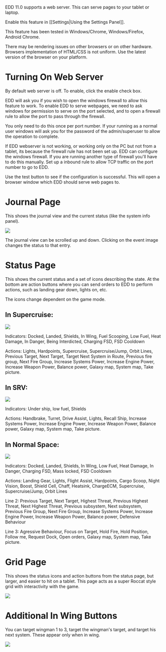 EDD 11.0 supports a web server.  This can serve pages to your tablet or laptop.

Enable this feature in [[Settings|Using the Settings Panel]].

This feature has been tested in Windows/Chrome, Windows/Firefox, Android Chrome.  

There may be rendering issues on other browsers or on other hardware.  Browsers implementation of HTML/CSS is not uniform.  Use the latest version of the browser on your platform.

# Turning On Web Server

By default web server is off.  To enable, click the enable check box.

EDD will ask you if you wish to open the windows firewall to allow this feature to work.  To enable EDD to serve webpages, we need to ask windows for permission to serve on the port selected, and to open a firewall rule to allow the port to pass through the firewall.  

You only need to do this once per port number.  If your running as a normal user windows will ask you for the password of the admin/superuser to allow the operation to complete.

If EDD webserver is not working, or working only on the PC but not from a tablet, its because the firewall rule has not been set up.  EDD can configure the windows firewall.  If you are running another type of firewall you'll have to do this manually.  Set up a inbound rule to allow TCP traffic on the port number to go to EDD.

Use the test button to see if the configuration is successful. This will open a browser window which EDD should serve web pages to.

# Journal Page
This shows the journal view and the current status (like the system info panel).

![](https://i.imgur.com/BCQHkCu.png)

The journal view can be scrolled up and down.  Clicking on the event image changes the status to that entry.

#  Status Page

This shows the current status and a set of icons describing the state. At the bottom are action buttons where you can send orders to EDD to perform actions, such as landing gear down, lights on, etc.

The icons change dependent on the game mode.

## In Supercruise:
![](https://i.imgur.com/QBfV3Ww.png)

Indicators: Docked, Landed, Shields, In Wing, Fuel Scooping, Low Fuel, Heat Damage, In Danger, Being Interdicted, Charging FSD, FSD Cooldown

Actions: Lights, Hardpoints, Supercruise, Supercruise/Jump, Orbit Lines, Previous Target, Next Target, Target Next System in Route, Previous fire group, Next Fire Group, Increase Systems Power, Increase Engine Power, Increase Weapon Power, Balance power, Galaxy map, System map, Take picture.

## In SRV:
![](https://i.imgur.com/mirb5Ho.png)

Indicators: Under ship, low fuel, Shields

Actions: Handbrake, Turret, Drive Assist, Lights, Recall Ship, Increase Systems Power, Increase Engine Power, Increase Weapon Power, Balance power, Galaxy map, System map, Take picture.

## In Normal Space:
![](https://i.imgur.com/OYc34DR.png)

Indicators: Docked, Landed, Shields, In Wing, Low Fuel, Heat Damage, In Danger, Charging FSD, Mass locked, FSD Cooldown

Actions: Landing Gear, Lights, Flight Assist, Hardpoints, Cargo Scoop, Night Vision, Boost, Shield Cell, Chaff, Heatsink, ChargeECM, Supercruise, Supercruise/Jump, Orbit Lines

Line 2: Previous Target, Next Target, Highest Threat, Previous Highest Threat, Next Highest Threat, Previous subsystem, Next subsystem, Previous Fire Group, Next Fire Group, Increase Systems Power, Increase Engine Power, Increase Weapon Power, Balance power, Defensive Behaviour

Line 3: Agressive Behaviour, Focus on Target, Hold Fire, Hold Position, Follow me, Request Dock, Open orders, Galaxy map, System map, Take picture.


# Grid Page
This shows the status icons and action buttons from the status page, but larger, and easier to hit on a tablet. This page acts as a super Roccat style grid with interactivity with the game.

![](https://i.imgur.com/sLyQlIw.png)

# Additional In Wing Buttons

You can target wingman 1 to 3, target the wingman's target, and target his next system.  These appear only when in wing.

![](https://i.imgur.com/sca5CD9.png)
